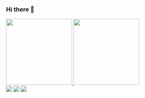 ### Hi there 👋




<div>
<a href="https://github.com/seu-usuário-aqui">
<img loading="lazy" height="180em" src="https://github-readme-stats.vercel.app/api/top-langs/?username=KarnLet&layout=compact&langs_count=7&theme=dracula"/>
<img loading="lazy" height="180em" src="https://github-readme-stats.vercel.app/api?username=KarnLet&show_icons=true&theme=dracula&include_all_commits=true&count_private=true"/>
</div>

<div>
<a href="https://instagram.com/lkaren._" target="_blank"><img loading="lazy" src="https://img.shields.io/badge/-Instagram-%23E4405F?style=for-the-badge&logo=instagram&logoColor=white" target="_blank"></a>
<a href = "mailto:ferreirakaren491@gmail.com"><img loading="lazy" src="https://img.shields.io/badge/Gmail-D14836?style=for-the-badge&logo=gmail&logoColor=white" target="_blank"></a>
<a href="https://www.linkedin.com/in/karen-leticia" target="_blank"><img loading="lazy" src="https://img.shields.io/badge/-LinkedIn-%230077B5?style=for-the-badge&logo=linkedin&logoColor=white" target="_blank"></a>   
</div>




